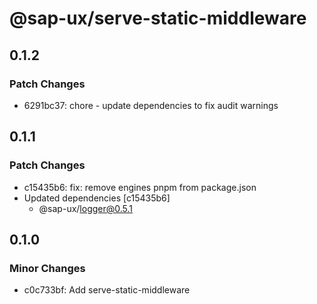 # @sap-ux/serve-static-middleware

## 0.1.2

### Patch Changes

-   6291bc37: chore - update dependencies to fix audit warnings

## 0.1.1

### Patch Changes

-   c15435b6: fix: remove engines pnpm from package.json
-   Updated dependencies [c15435b6]
    -   @sap-ux/logger@0.5.1

## 0.1.0

### Minor Changes

-   c0c733bf: Add serve-static-middleware
